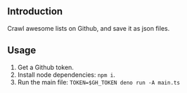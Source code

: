 ## Introduction

Crawl awesome lists on Github, and save it as json files.

## Usage
1. Get a Github token.
2. Install node dependencies: `npm i`.
3. Run the main file: `TOKEN=$GH_TOKEN deno run -A main.ts`
